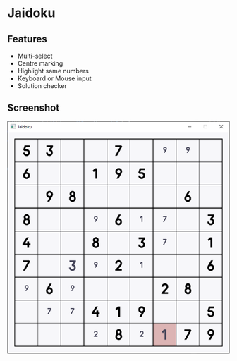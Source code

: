 Jaidoku
=======

Features
--------
- Multi-select
- Centre marking
- Highlight same numbers
- Keyboard or Mouse input
- Solution checker

Screenshot
----------
![half completed game](img/screenshot.png)